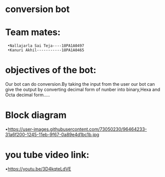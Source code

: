 # conversion bot
# Team mates:
     •Nallajarla Sai Teja----18PA1A0497
     •Kanuri Akhil-----------18PA1A0465 
# objectives of the bot:
Our bot can do conversion.By taking the input from the user our bot can give the output by converting decimal form of nunber into binary,Hexa and Octa decimal form.....
# Block diagram
   •https://user-images.githubusercontent.com/73050230/96464233-31a6f200-1245-11eb-9f67-0a89e4d1bc1b.jpg
# you tube video link:
   •https://youtu.be/3D4kqteLdVE




